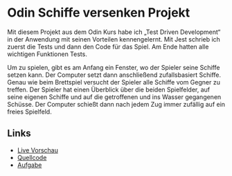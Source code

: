 # Odin Schiffe versenken Projekt

Mit diesem Projekt aus dem Odin Kurs habe ich „Test Driven Development“ in der Anwendung mit seinen Vorteilen kennengelernt. Mit Jest schrieb ich zuerst die Tests und dann den Code für das Spiel. Am Ende hatten alle wichtigen Funktionen Tests.

Um zu spielen, gibt es am Anfang ein Fenster, wo der Spieler seine Schiffe setzen kann. Der Computer setzt dann anschließend zufallsbasiert Schiffe.
Genau wie beim Brettspiel versucht der Spieler alle Schiffe vom Gegner zu treffen. Der Spieler hat einen Überblick über die beiden Spielfelder, auf seine eigenen Schiffe und auf die getroffenen und ins Wasser gegangenen Schüsse. Der Computer schießt dann nach jedem Zug immer zufällig auf ein freies Spielfeld.

## Links

- [Live Vorschau](https://tomsoerr.github.io/odin-battleship/)
- [Quellcode](https://github.com/TomSoerr/odin-battleship)
- [Aufgabe](https://www.theodinproject.com/lessons/node-path-javascript-battleship)

